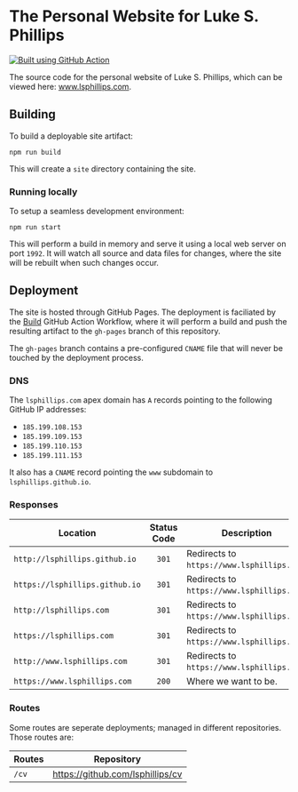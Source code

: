 # The Personal Website for Luke S. Phillips

[![Built using GitHub Action](https://github.com/lsphillips/lsphillips.github.io/actions/workflows/build.yml/badge.svg?branch=master)](https://github.com/lsphillips/CV/actions)

The source code for the personal website of Luke S. Phillips, which can be viewed here: www.lsphillips.com.

## Building

To build a deployable site artifact:

```
npm run build
```

This will create a `site` directory containing the site.

### Running locally

To setup a seamless development environment:

```
npm run start
```

This will perform a build in memory and serve it using a local web server on port `1992`. It will watch all source and data files for changes, where the site will be rebuilt when such changes occur.

## Deployment

The site is hosted through GitHub Pages. The deployment is faciliated by the [Build](.github/workflows/build.yml) GitHub Action Workflow, where it will perform a build and push the resulting artifact to the `gh-pages` branch of this repository.

The `gh-pages` branch contains a pre-configured `CNAME` file that will never be touched by the deployment process.

### DNS

The `lsphillips.com` apex domain has `A` records pointing to the following GitHub IP addresses:

  - `185.199.108.153`
  - `185.199.109.153`
  - `185.199.110.153`
  - `185.199.111.153`

It also has a `CNAME` record pointing the `www` subdomain to `lsphillips.github.io`.

### Responses

| Location                       | Status Code | Description                                |
| ------------------------------ | :---------: | ------------------------------------------ |
| `http://lsphillips.github.io`  | `301`       | Redirects to `https://www.lsphillips.com`. |
| `https://lsphillips.github.io` | `301`       | Redirects to `https://www.lsphillips.com`. |
| `http://lsphillips.com`        | `301`       | Redirects to `https://www.lsphillips.com`. |
| `https://lsphillips.com`       | `301`       | Redirects to `https://www.lsphillips.com`. |
| `http://www.lsphillips.com`    | `301`       | Redirects to `https://www.lsphillips.com`. |
| `https://www.lsphillips.com`   | `200`       | Where we want to be.                       |

### Routes

Some routes are seperate deployments; managed in different repositories. Those routes are:

| Routes | Repository                       |
| ------ | -------------------------------- |
| `/cv`  | https://github.com/lsphillips/cv |
